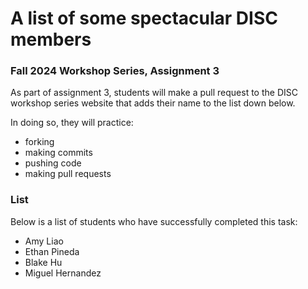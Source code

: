 # A list of some spectacular DISC members

### Fall 2024 Workshop Series, Assignment 3

As part of assignment 3, students will make a pull request to the DISC workshop series website that adds their name to the list down below.

In doing so, they will practice:

- forking
- making commits
- pushing code
- making pull requests

### List

Below is a list of students who have successfully completed this task:

- Amy Liao
- Ethan Pineda
- Blake Hu
- Miguel Hernandez
